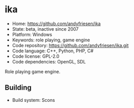 # ika

- Home: https://github.com/andyfriesen/ika
- State: beta, inactive since 2007
- Platform: Windows
- Keywords: role playing, game engine
- Code repository: https://github.com/andyfriesen/ika.git
- Code language: C++, Python, PHP, C#
- Code license: GPL-2.0
- Code dependencies: OpenGL, SDL

Role playing game engine.

## Building

- Build system: Scons
